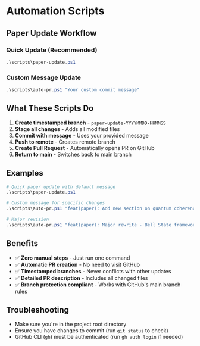 # Automation Scripts

## Paper Update Workflow

### Quick Update (Recommended)
```powershell
.\scripts\paper-update.ps1
```

### Custom Message Update
```powershell
.\scripts\auto-pr.ps1 "Your custom commit message"
```

## What These Scripts Do

1. **Create timestamped branch** - `paper-update-YYYYMMDD-HHMMSS`
2. **Stage all changes** - Adds all modified files
3. **Commit with message** - Uses your provided message
4. **Push to remote** - Creates remote branch
5. **Create Pull Request** - Automatically opens PR on GitHub
6. **Return to main** - Switches back to main branch

## Examples

```powershell
# Quick paper update with default message
.\scripts\paper-update.ps1

# Custom message for specific changes
.\scripts\auto-pr.ps1 "feat(paper): Add new section on quantum coherence analysis"

# Major revision
.\scripts\auto-pr.ps1 "feat(paper): Major rewrite - Bell State framework implementation"
```

## Benefits

- ✅ **Zero manual steps** - Just run one command
- ✅ **Automatic PR creation** - No need to visit GitHub
- ✅ **Timestamped branches** - Never conflicts with other updates
- ✅ **Detailed PR description** - Includes all changed files
- ✅ **Branch protection compliant** - Works with GitHub's main branch rules

## Troubleshooting

- Make sure you're in the project root directory
- Ensure you have changes to commit (run `git status` to check)
- GitHub CLI (`gh`) must be authenticated (run `gh auth login` if needed)
